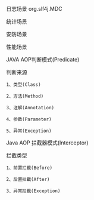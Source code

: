 日志场景  org.slf4j.MDC  

统计场景

安防场景

性能场景

JAVA AOP判断模式(Predicate)

判断来源
```text
1、类型(Class)

2、方法(Method)

3、注解(Annotation)

4、参数(Parameter)

5、异常(Exception)
```

Java AOP 拦截器模式(Interceptor)

拦截类型
```text
1、前置拦截(Before)

2、后置拦截(After)

3、异常拦截(Exception)
```






